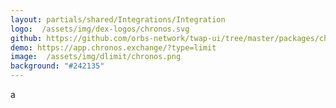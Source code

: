 ```yaml
---
layout: partials/shared/Integrations/Integration
logo:  /assets/img/dex-logos/chronos.svg
github: https://github.com/orbs-network/twap-ui/tree/master/packages/chronos
demo: https://app.chronos.exchange/?type=limit
image:  /assets/img/dlimit/chronos.png
background: "#242135"
---
```

a